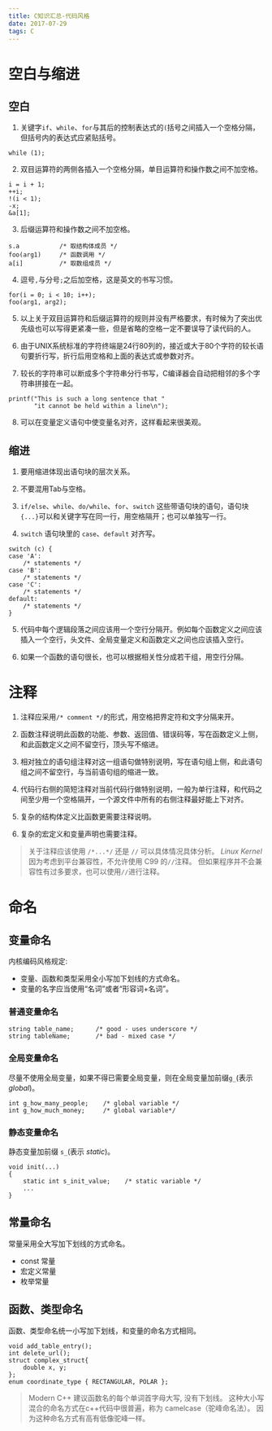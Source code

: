 ```yaml
---
title: C知识汇总-代码风格
date: 2017-07-29
tags: C
---
```


# 空白与缩进

## 空白

1. 关键字`if`、`while`、`for`与其后的控制表达式的`(`括号之间插入一个空格分隔，但括号内的表达式应紧贴括号。
```
while (1);
```
2. 双目运算符的两侧各插入一个空格分隔，单目运算符和操作数之间不加空格。
```
i = i + 1;
++i;
!(i < 1);
-x; 
&a[1];
```
3. 后缀运算符和操作数之间不加空格。
```
s.a           /* 取结构体成员 */
foo(arg1)     /* 函数调用 */
a[i]          /* 取数组成员 */
```
4. 逗号`,`与分号`;`之后加空格，这是英文的书写习惯。
```
for(i = 0; i < 10; i++);
foo(arg1, arg2);
```
5. 以上关于双目运算符和后缀运算符的规则并没有严格要求，有时候为了突出优先级也可以写得更紧凑一些，但是省略的空格一定不要误导了读代码的人。

6. 由于UNIX系统标准的字符终端是24行80列的，接近或大于80个字符的较长语句要折行写，折行后用空格和上面的表达式或参数对齐。

7. 较长的字符串可以断成多个字符串分行书写，C编译器会自动把相邻的多个字符串拼接在一起。
```
printf("This is such a long sentence that "
       "it cannot be held within a line\n");
```
8. 可以在变量定义语句中使变量名对齐，这样看起来很美观。

## 缩进

1. 要用缩进体现出语句块的层次关系。

2. 不要混用Tab与空格。

3. `if/else`、`while`、`do/while`、`for`、`switch` 这些带语句块的语句，语句块`{...}`可以和关键字写在同一行，用空格隔开；也可以单独写一行。

4. `switch` 语句块里的 `case`、`default` 对齐写。
```
switch (c) {
case 'A':   
    /* statements */
case 'B':
    /* statements */
case 'C':
    /* statements */
default:
    /* statements */
}
```

5. 代码中每个逻辑段落之间应该用一个空行分隔开。例如每个函数定义之间应该插入一个空行，头文件、全局变量定义和函数定义之间也应该插入空行。

6. 如果一个函数的语句很长，也可以根据相关性分成若干组，用空行分隔。

# 注释

1. 注释应采用`/* comment */`的形式，用空格把界定符和文字分隔来开。

2. 函数注释说明此函数的功能、参数、返回值、错误码等，写在函数定义上侧，和此函数定义之间不留空行，顶头写不缩进。

3. 相对独立的语句组注释对这一组语句做特别说明，写在语句组上侧，和此语句组之间不留空行，与当前语句组的缩进一致。

4. 代码行右侧的简短注释对当前代码行做特别说明，一般为单行注释，和代码之间至少用一个空格隔开，一个源文件中所有的右侧注释最好能上下对齐。

5. 复杂的结构体定义比函数更需要注释说明。

6. 复杂的宏定义和变量声明也需要注释。

> 关于注释应该使用 `/*...*/` 还是 `//` 可以具体情况具体分析。
> *Linux Kernel* 因为考虑到平台兼容性，不允许使用 C99 的`//`注释。
> 但如果程序并不会兼容性有过多要求，也可以使用`//`进行注释。

# 命名

## 变量命名

内核编码风格规定: 
- 变量、函数和类型采用全小写加下划线的方式命名。
- 变量的名字应当使用“名词”或者“形容词+名词”。

### 普通变量命名

```
string table_name;      /* good - uses underscore */
string tableName;       /* bad - mixed case */
```
### 全局变量命名

尽量不使用全局变量，如果不得已需要全局变量，则在全局变量加前缀`g_`(表示 *global*)。
```
int g_how_many_people;    /* global variable */
int g_how_much_money;     /* global variable*/
```

### 静态变量命名

静态变量加前缀 `s_`(表示 *static*)。
```
void init(...)
{
    static int s_init_value;    /* static variable */
    ...
}
```

## 常量命名

常量采用全大写加下划线的方式命名。
- const 常量
- 宏定义常量
- 枚举常量

## 函数、类型命名
函数、类型命名统一小写加下划线，和变量的命名方式相同。
```
void add_table_entry();
int delete_url();
struct complex_struct{
    double x, y;
};
enum coordinate_type { RECTANGULAR, POLAR };
```
> Modern C++ 建议函数名的每个单词首字母大写, 没有下划线。
> 这种大小写混合的命名方式在c++代码中很普遍，称为 camelcase（驼峰命名法）。
> 因为这种命名方式有高有低像驼峰一样。

